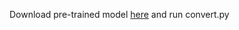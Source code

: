 Download pre-trained model [here](https://www.dropbox.com/s/5u59oue3p71ycq3/pose_dekr_hrnetw32_coco.pth?dl=0) and run convert.py 